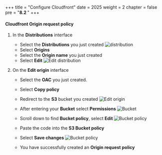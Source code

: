 +++
title = "Configure Cloudfront"
date = 2025
weight = 2
chapter = false
pre = "<b>8.2 </b>"
+++

#### Cloudfront Origin request policy

1. In the **Distributions** interface
    - Select the **Distributions** you just created
        ![distribution](/images/8-configure-cloudfront/8.2-cloudfront-origin-website/8.2.1.png)
    - Select **Origins**
    - Select the  **Origin name** you just created
    - Select **Edit** 
        ![Edit distribution](/images/8-configure-cloudfront/8.2-cloudfront-origin-website/8.2.2.png)
    
2. On the **Edit origin** interface 
    - Select the **OAC** you just created.
    - Select **Copy policy**
    - Redirect to the **S3** bucket you created
    ![Edit origin](/images/8-configure-cloudfront/8.2-cloudfront-origin-website/8.2.3.png)

    - After entering your **Bucket** select **Permissions**
    ![Bucket](/images/8-configure-cloudfront/8.2-cloudfront-origin-website/8.2.4.png)

    - Scroll down to find **Bucket policy**, select **Edit**
    ![Bucket policy](/images/8-configure-cloudfront/8.2-cloudfront-origin-website/8.2.5.png)

    - Paste the code into the **S3 Bucket policy**
    - Select **Save changes**
    ![Bucket policy](/images/8-configure-cloudfront/8.2-cloudfront-origin-website/8.2.6.png)

    - You have successfully created an **Origin request policy**




